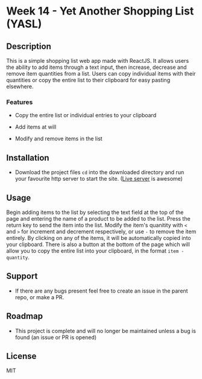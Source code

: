 # Week 14 - Yet Another Shopping List (YASL)

## Description

This is a simple shopping list web app made with ReactJS. It allows users the ability to add items through a text input, then increase, decrease and remove item quantities from a list. Users can copy individual items with their quantities or copy the entire list to their clipboard for easy pasting elsewhere.

### Features

- Copy the entire list or individual entries to your clipboard

- Add items at will

- Modify and remove items in the list

## Installation

- Download the project files `cd` into the downloaded directory and run your favourite http server to start the site. ([Live server](https://www.npmjs.com/package/live-server) is awesome)

## Usage

Begin adding items to the list by selecting the text field at the top of the page and entering the name of a product to be added to the list. Press the return key to send the item into the list. Modify the item's quanitity with `<` and `>` for increment and decrement respectively, or use `-` to remove the item entirely. By clicking on any of the items, it will be automatically copied into your clipboard. There is also a button at the bottom of the page which will allow you to copy the entire list into your clipboard, in the format `item - quantity`.

## Support

- If there are any bugs present feel free to create an issue in the parent repo, or make a PR.

## Roadmap

- This project is complete and will no longer be maintained unless a bug is found (an issue or PR is opened)

## License

MIT